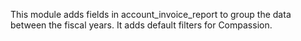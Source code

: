 This module adds fields in account_invoice_report to group the data
between the fiscal years. It adds default filters for Compassion.
